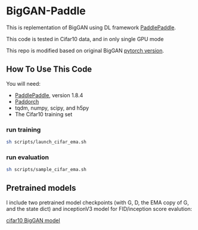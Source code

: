 # BigGAN-Paddle
This is replementation of BigGAN using DL framework [PaddlePaddle](https://github.com/PaddlePaddle/Paddle).

 

This code is tested in Cifar10 data, and in only single GPU mode

This repo is modified based on original BigGAN [pytorch version](https://github.com/ajbrock/BigGAN-PyTorch).

## How To Use This Code
You will need:

- [PaddlePaddle](https://github.com/PaddlePaddle/Paddle), version 1.8.4
- [Paddorch](https://github.com/zzz2010/paddle_torch)
- tqdm, numpy, scipy, and h5py
- The Cifar10 training set
 
 

### run training
```sh
sh scripts/launch_cifar_ema.sh
```

### run evaluation
```sh
sh scripts/sample_cifar_ema.sh  
```
## Pretrained models
I include two pretrained model checkpoints (with G, D, the EMA copy of G, and the state dict) and inceptionV3 model for FID/inception score evalution:

[cifar10 BigGAN model](https://aistudio.baidu.com/aistudio/datasetdetail/52466)
